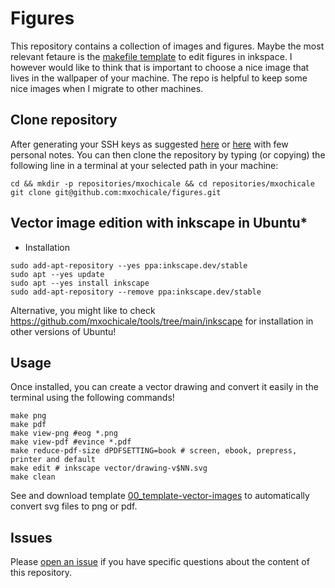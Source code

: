# Figures 
This repository contains a collection of images and figures. 
Maybe the most relevant fetaure is the [makefile template](00_template-vector-images) to edit figures in inkspace.
I however would like to think that is important to choose a nice image that lives in the wallpaper of your machine.
The repo is helpful to keep some nice images when I migrate to other machines.

## Clone repository
After generating your SSH keys as suggested [here](https://docs.github.com/en/github/authenticating-to-github/generating-a-new-ssh-key-and-adding-it-to-the-ssh-agent) or [here](https://github.com/mxochicale/tools/blob/main/github/SSH.md) with few personal notes.
You can then clone the repository by typing (or copying) the following line in a terminal at your selected path in your machine:
```
cd && mkdir -p repositories/mxochicale && cd repositories/mxochicale
git clone git@github.com:mxochicale/figures.git
```

## Vector image edition with inkscape in Ubuntu*
* Installation
```
sudo add-apt-repository --yes ppa:inkscape.dev/stable
sudo apt --yes update
sudo apt --yes install inkscape
sudo add-apt-repository --remove ppa:inkscape.dev/stable
```
Alternative, you might like to check https://github.com/mxochicale/tools/tree/main/inkscape for installation in other versions of Ubuntu!

## Usage
Once installed, you can create a vector drawing and convert it easily in the terminal using the following commands!
```
make png
make pdf
make view-png #eog *.png
make view-pdf #evince *.pdf
make reduce-pdf-size dPDFSETTING=book # screen, ebook, prepress, printer and default
make edit # inkscape vector/drawing-v$NN.svg
make clean
``` 
See and download template [00_template-vector-images](00_template-vector-images/) to automatically convert svg files to png or pdf.

## Issues 
Please [open an issue](https://github.com/mxochicale/figures/issues) if you have specific questions about the content of this repository.

